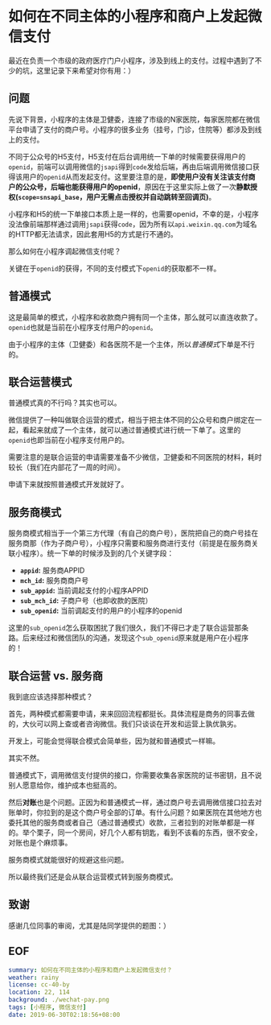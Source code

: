 
# 如何在不同主体的小程序和商户上发起微信支付

最近在负责一个市级的政府医疗门户小程序，涉及到线上的支付。过程中遇到了不少的坑，这里记录下来希望对你有用：）

## 问题

先说下背景，小程序的主体是卫健委，连接了市级的N家医院，每家医院都在微信平台申请了支付的商户号。小程序的很多业务（挂号，门诊，住院等）都涉及到线上的支付。

不同于公众号的H5支付，H5支付在后台调用统一下单的时候需要获得用户的`openid`，前端可以调用微信的`jsapi`得到`code`发给后端，再由后端调用微信接口获得该用户的`openid`从而发起支付。这里要注意的是，**即使用户没有关注该支付商户的公众号，后端也能获得用户的openid**，原因在于这里实际上做了一次**静默授权(`scope=snsapi_base`，用户无需点击授权并自动跳转至回调页)**。

小程序和H5的统一下单接口本质上是一样的，也需要openid，不幸的是，小程序没法像前端那样通过调用`jsapi`获得`code`，因为所有以`api.weixin.qq.com`为域名的HTTP都无法请求，因此套用H5的方式是行不通的。

那么如何在小程序调起微信支付呢？

关键在于`openid`的获得，不同的支付模式下`openid`的获取都不一样。

## 普通模式

这是最简单的模式，小程序和收款商户拥有同一个主体，那么就可以直连收款了。`openid`也就是当前在小程序支付用户的`openid`。

由于小程序的主体（卫健委）和各医院不是一个主体，所以*普通模式*下单是不行的。

## 联合运营模式

普通模式真的不行吗？其实也可以。

微信提供了一种叫做联合运营的模式，相当于把主体不同的公众号和商户绑定在一起，看起来就成了一个主体，就可以通过普通模式进行统一下单了。这里的`openid`也即当前在小程序支付用户的。

需要注意的是联合运营的申请需要准备不少微信，卫健委和不同医院的材料，耗时较长（我们在内部花了一周的时间）。

申请下来就按照普通模式开发就好了。

## 服务商模式

服务商模式相当于一个第三方代理（有自己的商户号），医院把自己的商户号挂在服务商那（作为子商户号），小程序只需要和服务商进行支付（前提是在服务商关联小程序）。统一下单的时候涉及到的几个关键字段：

-   **`appid`:** 服务商APPID
-   **`mch_id`:** 服务商商户号
-   **`sub_appid`:** 当前调起支付的小程序APPID
-   **`sub_mch_id`:** 子商户号（也即收款的医院）
-   **`sub_openid`:** 当前调起支付的用户的小程序的openid

这里的`sub_openid`怎么获取困扰了我们很久，我们不得已才走了联合运营那条路。后来经过和微信团队的沟通，发现这个`sub_openid`原来就是用户在小程序的！

## 联合运营 vs. 服务商

我到底应该选择那种模式？

首先，两种模式都需要申请，来来回回流程都挺长。具体流程是商务的同事去做的，大伙可以网上查或者咨询微信。我们只谈谈在开发和运营上孰优孰劣。

开发上，可能会觉得联合模式会简单些，因为就和普通模式一样嘛。

其实不然。

普通模式下，调用微信支付提供的接口，你需要收集各家医院的证书密钥，且不说别人愿意给你，维护成本也挺高的。

然后**对账**也是个问题。正因为和普通模式一样，通过商户号去调用微信接口拉去对账单时，你拉到的是这个商户号全部的订单。有什么问题？如果医院在其他地方也委托其他的服务商或者自己（通过普通模式）收款，三者拉到的对账单都是一样的。举个栗子，同一个房间，好几个人都有钥匙，看到不该看的东西，很不安全，对账也是个麻烦事。

服务商模式就能很好的规避这些问题。

所以最终我们还是会从联合运营模式转到服务商模式。

## 致谢

感谢几位同事的审阅，尤其是陆同学提供的题图：）

## EOF

```yaml
summary: 如何在不同主体的小程序和商户上发起微信支付？
weather: rainy
license: cc-40-by
location: 22, 114
background: ./wechat-pay.png
tags: [小程序, 微信支付]
date: 2019-06-30T02:18:56+08:00
```
